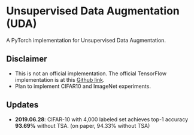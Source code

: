 # Unsupervised Data Augmentation (UDA)
A PyTorch implementation for Unsupervised Data Augmentation.

## Disclaimer

* This is not an official implementation. The official TensorFlow implementation is at this [Github link](https://github.com/google-research/uda).
* Plan to implement CIFAR10 and ImageNet experiments.

## Updates

- **2019.06.28**: CIFAR-10 with 4,000 labeled set achieves top-1 accuracy **93.69%** without TSA. (on paper, 94.33% without TSA)
